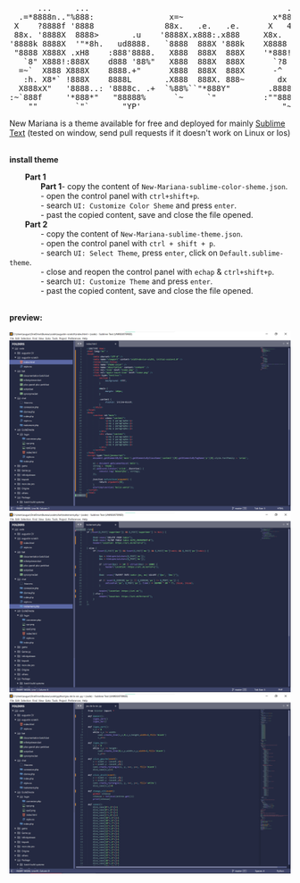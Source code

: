<pre>
      ...     ...                                          ...     ..      ..                                 .
  .=*8888n.."%888:                x=~                   x*8888x.:*8888: -"888:                              @88>
 X    ?8888f '8888               88x.   .e.   .e.      X   48888X `8888H  8888                  .u    .     %8P                  u.    u.
 88x. '8888X  8888>       .u    '8888X.x888:.x888     X8x.  8888X  8888X  !888>        u      .d88B :@8c     .          u      x@88k u@88c.       u
'8888k 8888X  '"*8h.   ud8888.   `8888  888X '888k    X8888 X8888  88888   "*8%-    us888u.  ="8888f8888r  .@88u     us888u.  ^"8888""8888"    us888u.
 "8888 X888X .xH8    :888'8888.   X888  888X  888X    '*888!X8888> X8888  xH8>   .@88 "8888"   4888>'88"  ''888E` .@88 "8888"   8888  888R  .@88 "8888"
   `8" X888!:888X    d888 '88%"   X888  888X  888X      `?8 `8888  X888X X888>   9888  9888    4888> '      888E  9888  9888    8888  888R  9888  9888
  =~`  X888 X888X    8888.+"      X888  888X  888X      -^  '888"  X888  8888>   9888  9888    4888>        888E  9888  9888    8888  888R  9888  9888
   :h. X8*` !888X    8888L       .X888  888X. 888~       dx '88~x. !88~  8888>   9888  9888   .d888L .+     888E  9888  9888    8888  888R  9888  9888
  X888xX"   '8888..: '8888c. .+  `%88%``"*888Y"        .8888Xf.888x:!    X888X.: 9888  9888   ^"8888*"      888&  9888  9888   "*88*" 8888" 9888  9888
:~`888f     '*888*"   "88888%      `~     `"          :""888":~"888"     `888*"  "888*""888"     "Y"        R888" "888*""888"    ""   'Y"   "888*""888"
    ""        `"`       "YP'                              "~'    "~        ""     ^Y"   ^Y'                  ""    ^Y"   ^Y'                 ^Y"   ^Y'</pre>
 <p margin="auto">New Mariana is a theme available for free and deployed for mainly 
	<a href="https://www.sublimetext.com/">Sublime Text</a> (tested on window, send  pull requests if it doesn't work on Linux or Ios)
</p>
<br />
<b>install theme</b>
<p>
	&emsp;&emsp;<b>Part 1</b>
	<br />
	&emsp;&emsp;&emsp;&emsp;<b>Part 1</b>-  copy the content of <code>New-Mariana-sublime-color-sheme.json</code>.
	<br />
	&emsp;&emsp;&emsp;&emsp;- open the control panel with <code>ctrl+shift+p</code>.
	<br />
	&emsp;&emsp;&emsp;&emsp;- search <code>UI: Customize Color Sheme</code> and press <code>enter</code>.
	<br />
	&emsp;&emsp;&emsp;&emsp;- past the copied content, save and close the file opened.
	<br />
	&emsp;&emsp;<b>Part 2</b>
	<br />
	&emsp;&emsp;&emsp;&emsp;- copy the content of <code>New-Mariana-sublime-theme.json</code>.
	<br />
	&emsp;&emsp;&emsp;&emsp;- open the control panel with <code>ctrl + shift + p</code>.
	<br />
	&emsp;&emsp;&emsp;&emsp;- search <code>UI: Select Theme</code>, press <code>enter</code>, click on <code>Default.sublime-theme</code>.
	<br />
	&emsp;&emsp;&emsp;&emsp;- close and reopen the control panel with <code>echap</code> & <code>ctrl+shift+p</code>.
	<br />
	&emsp;&emsp;&emsp;&emsp;- search <code>UI: Customize Theme</code> and press <code>enter</code>.
	<br />
	&emsp;&emsp;&emsp;&emsp;- past the copied content, save and close the file opened.
	<br />
</p>
<br />
<b>preview:</b>
<br />
<br />
<img src="https://github.com/augustin7698/New-Mariana/blob/main/picture/New%20Mariana.png">
<img src="https://github.com/augustin7698/New-Mariana/blob/main/picture/New%20Mariana2.png">
<img src="https://github.com/augustin7698/New-Mariana/blob/main/picture/New%20Mariana3.png">
